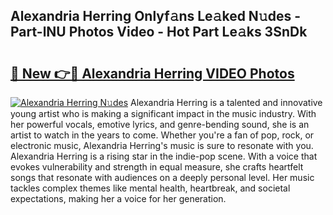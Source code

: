 ## Alexandria Herring Onlyf𝚊ns Le𝚊ked N𝚞des - Part-lNU Photos Video - Hot Part Le𝚊ks 3SnDk

# <h2><a href="http://ac29781.deff.icu/?id=Alexandria+Herring">🔗 New 👉🔴 Alexandria Herring VIDEO Photos</a></h2>

[![Alexandria Herring N𝚞des](https://i.imgur.com/rIISA9y.gif)](http://ac29781.deff.icu/?id=Alexandria+Herring)
Alexandria Herring is a talented and innovative young artist who is making a significant impact in the music industry. With her powerful vocals, emotive lyrics, and genre-bending sound, she is an artist to watch in the years to come. Whether you're a fan of pop, rock, or electronic music, Alexandria Herring's music is sure to resonate with you. Alexandria Herring is a rising star in the indie-pop scene. With a voice that evokes vulnerability and strength in equal measure, she crafts heartfelt songs that resonate with audiences on a deeply personal level. Her music tackles complex themes like mental health, heartbreak, and societal expectations, making her a voice for her generation.
